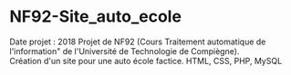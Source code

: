 # NF92-Site_auto_ecole
Date projet : 2018
Projet de NF92 (Cours Traitement automatique de l'information" de l'Université de Technologie de Compiègne).  
Création d'un site pour une auto école factice. HTML, CSS, PHP, MySQL
